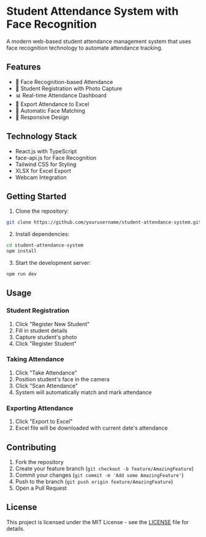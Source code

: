 # Student Attendance System with Face Recognition

A modern web-based student attendance management system that uses face recognition technology to automate attendance tracking.

## Features

- 📸 Face Recognition-based Attendance
- 👥 Student Registration with Photo Capture
- 📊 Real-time Attendance Dashboard
- 📑 Export Attendance to Excel
- 🔄 Automatic Face Matching
- 📱 Responsive Design

## Technology Stack

- React.js with TypeScript
- face-api.js for Face Recognition
- Tailwind CSS for Styling
- XLSX for Excel Export
- Webcam Integration

## Getting Started

1. Clone the repository:
```bash
git clone https://github.com/yourusername/student-attendance-system.git
```

2. Install dependencies:
```bash
cd student-attendance-system
npm install
```

3. Start the development server:
```bash
npm run dev
```

## Usage

### Student Registration
1. Click "Register New Student"
2. Fill in student details
3. Capture student's photo
4. Click "Register Student"

### Taking Attendance
1. Click "Take Attendance"
2. Position student's face in the camera
3. Click "Scan Attendance"
4. System will automatically match and mark attendance

### Exporting Attendance
1. Click "Export to Excel"
2. Excel file will be downloaded with current date's attendance

## Contributing

1. Fork the repository
2. Create your feature branch (`git checkout -b feature/AmazingFeature`)
3. Commit your changes (`git commit -m 'Add some AmazingFeature'`)
4. Push to the branch (`git push origin feature/AmazingFeature`)
5. Open a Pull Request

## License

This project is licensed under the MIT License - see the [LICENSE](LICENSE) file for details.
